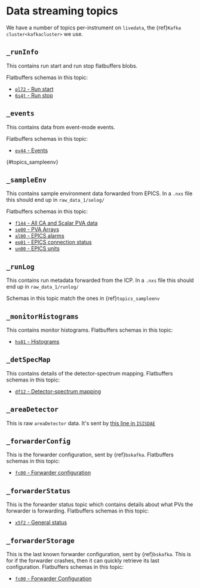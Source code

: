 # Data streaming topics

We have a number of topics per-instrument on `livedata`, the {ref}`Kafka cluster<kafkacluster>` we use. 

## `_runInfo`

This contains run start and run stop flatbuffers blobs. 

Flatbuffers schemas in this topic: 
- [`pl72` - Run start](https://github.com/ess-dmsc/streaming-data-types/blob/master/schemas/pl72_run_start.fbs)
- [`6s4t` - Run stop](https://github.com/ess-dmsc/streaming-data-types/blob/master/schemas/6s4t_run_stop.fbs)

## `_events`

This contains data from event-mode events.

Flatbuffers schemas in this topic:
- [`ev44` - Events](https://github.com/ess-dmsc/streaming-data-types/blob/master/schemas/ev44_events.fbs)

{#topics_sampleenv}
## `_sampleEnv`

This contains sample environment data forwarded from EPICS.
In a `.nxs` file this should end up in `raw_data_1/selog/`

Flatbuffers schemas in this topic: 
- [`f144` - All CA and Scalar PVA data](https://github.com/ess-dmsc/streaming-data-types/blob/master/schemas/f144_logdata.fbs)
- [`se00` - PVA Arrays](https://github.com/ess-dmsc/streaming-data-types/blob/master/schemas/se00_data.fbs)
- [`al00` - EPICS alarms](https://github.com/ess-dmsc/streaming-data-types/blob/master/schemas/al00_alarm.fbs)
- [`ep01` - EPICS connection status](https://github.com/ess-dmsc/streaming-data-types/blob/master/schemas/ep01_epics_connection.fbs)
- [`un00` - EPICS units](https://github.com/ess-dmsc/streaming-data-types/blob/master/schemas/un00_units.fbs)

## `_runLog`

This contains run metadata forwarded from the ICP. 
In a `.nxs` file this should end up in `raw_data_1/runlog/`

Schemas in this topic match the ones in {ref}`topics_sampleenv`

## `_monitorHistograms`

This contains monitor histograms.
Flatbuffers schemas in this topic: 
- [`hs01` - Histograms](https://github.com/ess-dmsc/streaming-data-types/blob/master/schemas/hs01_event_histogram.fbs)

## `_detSpecMap`

This contains details of the detector-spectrum mapping.
Flatbuffers schemas in this topic: 
- [`df12` - Detector-spectrum mapping](https://github.com/ess-dmsc/streaming-data-types/blob/master/schemas/df12_det_spec_map.fbs)

## `_areaDetector`

This is raw `areaDetector` data. It's sent by [this line in `ISISDAE`](https://github.com/ISISComputingGroup/EPICS-ioc/blob/716aada58c972cf0661ab6cebc41fba34d29b806/ISISDAE/iocBoot/iocISISDAE-IOC-01/liveview.cmd#L8)

## `_forwarderConfig`

This is the forwarder configuration, sent by {ref}`bskafka`.
Flatbuffers schemas in this topic: 
- [`fc00` - Forwarder configuration](https://github.com/ess-dmsc/streaming-data-types/blob/master/schemas/fc00_forwarder_config.fbs)

## `_forwarderStatus`

This is the forwarder status topic which contains details about what PVs the forwarder is forwarding. 
Flatbuffers schemas in this topic: 
- [`x5f2` - General status](https://github.com/ess-dmsc/streaming-data-types/blob/master/schemas/x5f2_status.fbs)

## `_forwarderStorage`

This is the last known forwarder configuration, sent by {ref}`bskafka`. This is for if the forwarder crashes, then it can quickly retrieve its last configuration.
Flatbuffers schemas in this topic: 
- [`fc00` - Forwarder Configuration](https://github.com/ess-dmsc/streaming-data-types/blob/master/schemas/fc00_forwarder_config.fbs)
